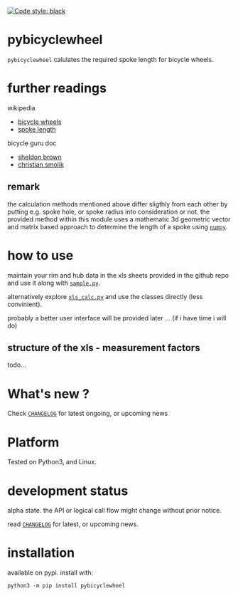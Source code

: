 
[![Code style: black](https://img.shields.io/badge/code%20style-black-000000.svg)](https://github.com/psf/black)


# pybicyclewheel 

`pybicyclewheel` calulates the required spoke length for bicycle wheels.


# further readings

wikipedia
- [bicycle wheels](https://en.wikipedia.org/wiki/Wheelbuilding)
- [spoke length](https://en.wikipedia.org/wiki/Spoke#Spoke_length)

bicycle guru doc
- [sheldon brown](https://www.sheldonbrown.com/spoke-length.html)
- [christian smolik](http://www.smolik-velotech.de/laufrad/06einsp.htm#Ermittlung%20der%20Speichenl%C3%A4ngen)

## remark

the calculation methods mentioned above differ sligthly from each other by putting e.g. spoke hole, or spoke radius
into consideration or not. 
the provided method within this module uses a mathematic 3d geometric vector and matrix based approach
to determine the length of a spoke using [`numpy`](https://en.wikipedia.org/wiki/NumPy). 


# how to use

maintain your rim and hub data in the xls sheets provided in the github repo
and use it along with [`sample.py`](https://github.com/kr-g/pybicyclewheel/blob/main/sample.py).

alternatively explore [`xls_calc.py`](https://github.com/kr-g/pybicyclewheel/blob/main/pybicyclewheel/xls_calc.py)
and use the classes directly (less convinient).

probably a better user interface will be provided later ... (if i have time i will do)

## structure of the xls - measurement factors

todo...


# What's new ?

Check
[`CHANGELOG`](https://github.com/kr-g/pybicyclewheel/blob/main/CHANGELOG.MD)
for latest ongoing, or upcoming news


# Platform

Tested on Python3, and Linux.


# development status

alpha state.
the API or logical call flow might change without prior notice.

read [`CHANGELOG`](https://github.com/kr-g/pybicyclewheel/blob/main/CHANGELOG.MD)
for latest, or upcoming news.


# installation

available on pypi. install with:

    python3 -m pip install pybicyclewheel
    
